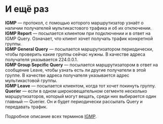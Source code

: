 # И ещё раз

**IGMP** — протокол, с помощью которого маршрутизатор узнаёт о наличии получателей мультикастового трафика и об их отключении.  
**IGMP Report** — посылается клиентом при подключении и в ответ на IGMP Query. Означает, что клиент хочет получать трафик конкретной группы.  
**IGMP General Query** — посылается маршрутизатором периодически, чтобы проверить какие группы сейчас нужны. В качестве адреса получателя указывается 224.0.0.1.  
**IGMP Group Sepcific Query** — посылается маршрутизатором в ответ на сообщение Leave, чтобы узнать есть ли другие получатели в этой группе. В качестве адреса получателя указывается адрес мультикастовой группы.  
**IGMP Leave** — посылается клиентом, когда тот хочет покинуть группу.  
**Querier** — если в одном широковещательном сегменте несколько маршрутизаторов, который могут вещать, среди них выбирается один главный — Querier. Он и будет периодически рассылать Query и передавать трафик.

Подробное описание всех терминов [IGMP](http://lookmeup.linkmeup.ru/#term264).

